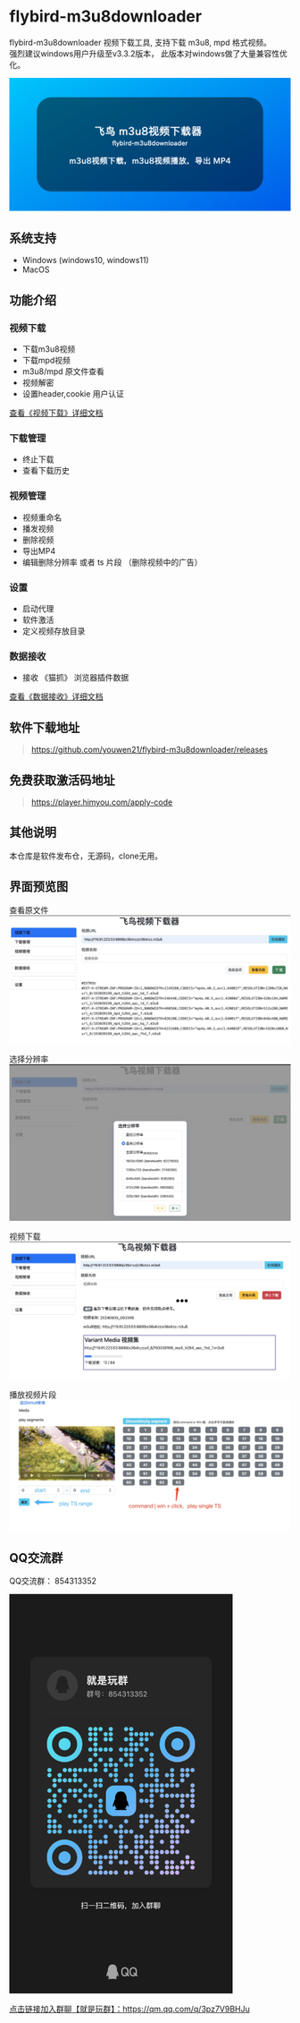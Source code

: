 # flybird-m3u8downloader
flybird-m3u8downloader 视频下载工具, 支持下载 m3u8, mpd 格式视频。    
强烈建议windows用户升级至v3.3.2版本， 此版本对windows做了大量兼容性优化。

![flybird-m3u8downloader](flybird-m3u8.png)

## 系统支持
 - Windows (windows10, windows11)
 - MacOS

## 功能介绍
### 视频下载
 - 下载m3u8视频
 - 下载mpd视频
 - m3u8/mpd 原文件查看
 - 视频解密
 - 设置header,cookie 用户认证

[查看《视频下载》详细文档](doc/download.md)

### 下载管理
 - 终止下载
 - 查看下载历史

### 视频管理
 - 视频重命名
 - 播发视频
 - 删除视频
 - 导出MP4
 - 编辑删除分辨率 或者 ts 片段 （删除视频中的广告）


### 设置
 - 启动代理
 - 软件激活
 - 定义视频存放目录


### 数据接收
 - 接收 《猫抓》 浏览器插件数据
 
[查看《数据接收》详细文档](doc/data-receive.md)

## 软件下载地址
> https://github.com/youwen21/flybird-m3u8downloader/releases

## 免费获取激活码地址
> https://player.himyou.com/apply-code

## 其他说明
本仓库是软件发布仓，无源码，clone无用。

## 界面预览图
查看原文件
<img src="download-preview.png" alt="查看原文件"/>   

选择分辨率
<img src="images/download2.jpg" alt="选择分辨率"/>   

视频下载
<img src="images/download.png" alt="视频下载"/>    

播放视频片段
<img src="images/play-ts.jpg" alt="播放视频片段"/>  

## QQ交流群
QQ交流群： 854313352  

<img src="images/qrcode_1717081395364.jpg" width="400" />  

<a href="https://qm.qq.com/q/3pz7V9BHJu">点击链接加入群聊【就是玩群】：https://qm.qq.com/q/3pz7V9BHJu</a>

